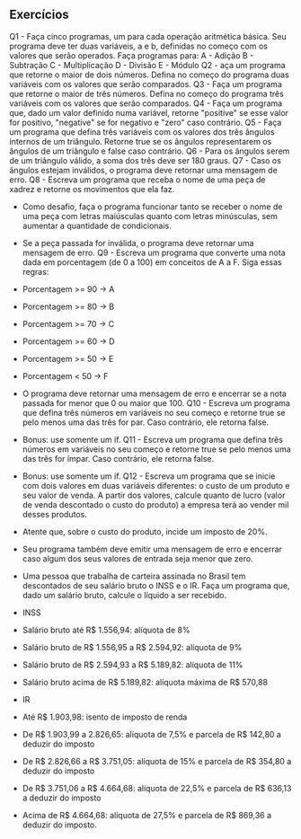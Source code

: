 ## Exercícios ##

Q1 - Faça cinco programas, um para cada operação aritmética básica. Seu programa deve ter duas variáveis, a e b, definidas no começo com os valores que serão operados. Faça programas para:
A - Adição
B - Subtração
C - Multiplicação
D - Divisão
E - Módulo
Q2 - aça um programa que retorne o maior de dois números. Defina no começo do programa duas variáveis com os valores que serão comparados.
Q3 - Faça um programa que retorne o maior de três números. Defina no começo do programa três variáveis com os valores que serão comparados.
Q4 - Faça um programa que, dado um valor definido numa variável, retorne "positive" se esse valor for positivo, "negative" se for negativo e "zero" caso contrário.
Q5 - Faça um programa que defina três variáveis com os valores dos três ângulos internos de um triângulo. Retorne true se os ângulos representarem os ângulos de um triângulo e false caso contrário.
Q6 - Para os ângulos serem de um triângulo válido, a soma dos três deve ser 180 graus. Q7 - Caso os ângulos estejam inválidos, o programa deve retornar uma mensagem de erro.
Q8 - Escreva um programa que receba o nome de uma peça de xadrez e retorne os movimentos que ela faz.
- Como desafio, faça o programa funcionar tanto se receber o nome de uma peça com letras maiúsculas quanto com letras minúsculas, sem aumentar a quantidade de condicionais.
- Se a peça passada for inválida, o programa deve retornar uma mensagem de erro.
Q9 - Escreva um programa que converte uma nota dada em porcentagem (de 0 a 100) em conceitos de A a F. Siga essas regras:
- Porcentagem >= 90 -> A
- Porcentagem >= 80 -> B
- Porcentagem >= 70 -> C
- Porcentagem >= 60 -> D
- Porcentagem >= 50 -> E
- Porcentagem < 50 -> F
- O programa deve retornar uma mensagem de erro e encerrar se a nota passada for menor que 0 ou maior que 100.
Q10 - Escreva um programa que defina três números em variáveis no seu começo e retorne true se pelo menos uma das três for par. Caso contrário, ele retorna false.
- Bonus: use somente um if.
Q11 - Escreva um programa que defina três números em variáveis no seu começo e retorne true se pelo menos uma das três for ímpar. Caso contrário, ele retorna false.
- Bonus: use somente um if.
Q12 - Escreva um programa que se inicie com dois valores em duas variáveis diferentes: o custo de um produto e seu valor de venda. A partir dos valores, calcule quanto de lucro (valor de venda descontado o custo do produto) a empresa terá ao vender mil desses produtos.
- Atente que, sobre o custo do produto, incide um imposto de 20%.
- Seu programa também deve emitir uma mensagem de erro e encerrar caso algum dos seus valores de entrada seja menor que zero.
- Uma pessoa que trabalha de carteira assinada no Brasil tem descontados de seu salário bruto o INSS e o IR. Faça um programa que, dado um salário bruto, calcule o líquido a ser recebido.

- INSS
 - Salário bruto até R$ 1.556,94: alíquota de 8%
 - Salário bruto de R$ 1.556,95 a R$ 2.594,92: alíquota de 9%
 - Salário bruto de R$ 2.594,93 a R$ 5.189,82: alíquota de 11%
 - Salário bruto acima de R$ 5.189,82: alíquota máxima de R$ 570,88
- IR
 - Até R$ 1.903,98: isento de imposto de renda
 - De R$ 1.903,99 a 2.826,65: alíquota de 7,5% e parcela de R$ 142,80 a deduzir do imposto
 - De R$ 2.826,66 a R$ 3.751,05: alíquota de 15% e parcela de R$ 354,80 a deduzir do imposto
 - De R$ 3.751,06 a R$ 4.664,68: alíquota de 22,5% e parcela de R$ 636,13 a deduzir do imposto
 - Acima de R$ 4.664,68: alíquota de 27,5% e parcela de R$ 869,36 a deduzir do imposto.